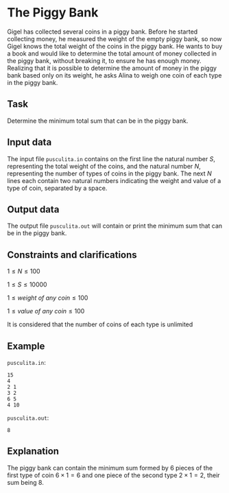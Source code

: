 # The Piggy Bank

Gigel has collected several coins in a piggy bank. Before he started collecting money, he measured the weight of the empty piggy bank, so now Gigel knows the total weight of the coins in the piggy bank. He wants to buy a book and would like to determine the total amount of money collected in the piggy bank, without breaking it, to ensure he has enough money. Realizing that it is possible to determine the amount of money in the piggy bank based only on its weight, he asks Alina to weigh one coin of each type in the piggy bank.

## Task

Determine the minimum total sum that can be in the piggy bank.

## Input data

The input file `pusculita.in` contains on the first line the natural number $S$, representing the total weight of the coins, and the natural number $N$, representing the number of types of coins in the piggy bank. The next $N$ lines each contain two natural numbers indicating the weight and value of a type of coin, separated by a space.

## Output data

The output file `pusculita.out` will contain or print the minimum sum that can be in the piggy bank.

## Constraints and clarifications

$1 \leq N \leq 100$

$1 \leq S \leq 10000$

$1 \leq weight \ of \ any \ coin \leq 100$

$1 \leq value \ of \ any \ coin \leq 100$

It is considered that the number of coins of each type is unlimited

## Example

`pusculita.in`:
```
15 
4 
2 1 
3 2 
6 5 
4 10 
```

`pusculita.out`:
```
8
```

## Explanation

The piggy bank can contain the minimum sum formed by 6 pieces of the first type of coin $6 \times 1 = 6$ and one piece of the second type $2 \times 1 = 2$, their sum being 8.